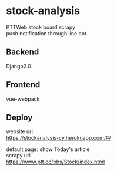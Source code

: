 # stock-analysis
PTTWeb stock board scrapy  
push notification through line bot

## Backend 
Django2.0  

## Frontend
vue-webpack  

## Deploy
website url  
https://stockanalysis-cy.herokuapp.com/#/  
  
default page: show Today's article  
scrapy url  
https://www.ptt.cc/bbs/Stock/index.html

